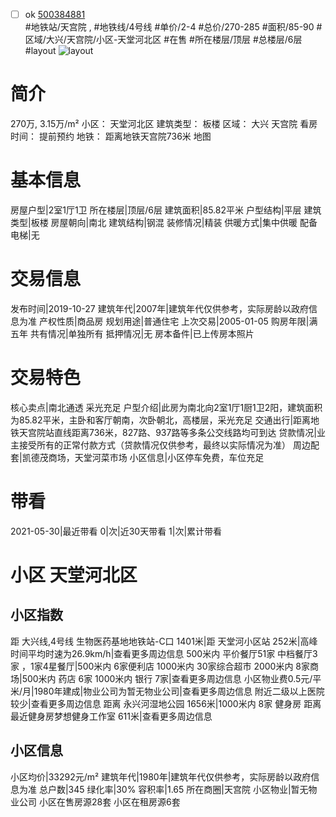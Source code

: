 - [ ] ok [500384881](https://bj.5i5j.com/ershoufang/500384881.html)  
 #地铁站/天宫院 ,  #地铁线/4号线
#单价/2-4 #总价/270-285 #面积/85-90   #区域/大兴/天宫院/小区-天堂河北区 #在售 #所在楼层/顶层 #总楼层/6层 #layout 
![layout](http://image2.5i5j.com//group1/M00/B5/15/CgqJMl27pCOANSaWAAF6EvONHb0980.jpg_P5.jpg) 
# 简介 
 270万,  3.15万/m² 
小区： 天堂河北区
建筑类型： 板楼
区域： 大兴 天宫院
看房时间： 提前预约
地铁： 距离地铁天宫院736米 地图
# 基本信息 
 房屋户型|2室1厅1卫
所在楼层|顶层/6层
建筑面积|85.82平米
户型结构|平层
建筑类型|板楼
房屋朝向|南北
建筑结构|钢混
装修情况|精装
供暖方式|集中供暖
配备电梯|无
# 交易信息 
 发布时间|2019-10-27
建筑年代|2007年|建筑年代仅供参考，实际房龄以政府信息为准
产权性质|商品房
规划用途|普通住宅
上次交易|2005-01-05
购房年限|满五年
共有情况|单独所有
抵押情况|无
房本备件|已上传房本照片
# 交易特色 
 核心卖点|南北通透 采光充足
户型介绍|此房为南北向2室1厅1厨1卫2阳，建筑面积为85.82平米，主卧和客厅朝南，次卧朝北，高楼层，采光充足
交通出行|距离地铁天宫院站直线距离736米，827路、937路等多条公交线路均可到达
贷款情况|业主接受所有的正常付款方式（贷款情况仅供参考，最终以实际情况为准）
周边配套|凯德茂商场，天堂河菜市场
小区信息|小区停车免费，车位充足
# 带看 
 2021-05-30|最近带看	 0|次|近30天带看	 1|次|累计带看
# 小区 天堂河北区
## 小区指数 
 距 大兴线,4号线 生物医药基地地铁站-C口 1401米|距 天堂河小区站 252米|高峰时间平均时速为26.9km/h|查看更多周边信息
500米内 平价餐厅51家
中档餐厅3家 ，1家4星餐厅|500米内 6家便利店
1000米内 30家综合超市
2000米内 8家商场|500米内 药店 6家
1000米内 银行 7家|查看更多周边信息
小区物业费0.5元/平米/月|1980年建成|物业公司为暂无物业公司|查看更多周边信息
附近二级以上医院较少|查看更多周边信息
距离 永兴河湿地公园 1656米|1000米内 8家 健身房
距离最近健身房梦想健身工作室 611米|查看更多周边信息
## 小区信息 
 小区均价|33292元/m²
建筑年代|1980年|建筑年代仅供参考，实际房龄以政府信息为准
总户数|345
绿化率|30%
容积率|1.65
所在商圈|天宫院
小区物业|暂无物业公司
小区在售房源28套
小区在租房源6套
